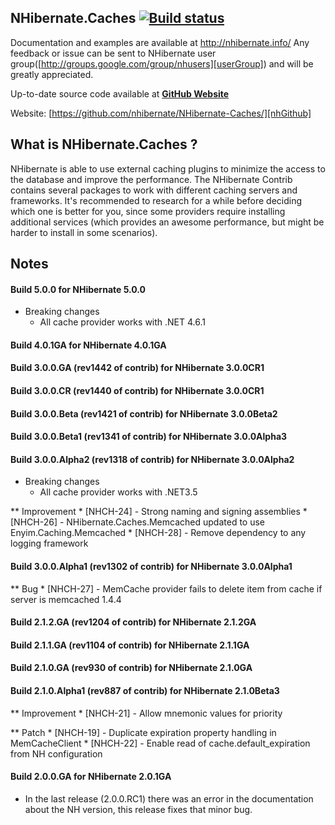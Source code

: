 ## NHibernate.Caches [![Build status](https://ci.appveyor.com/api/projects/status/42rw3tks2mg6vxvk/branch/master?svg=true)](https://ci.appveyor.com/project/nhibernate/nhibernate-caches/branch/master)

Documentation and examples are available at http://nhibernate.info/
Any feedback or issue can be sent to NHibernate user group([http://groups.google.com/group/nhusers][userGroup]) and will be greatly appreciated. 

Up-to-date source code available at [**GitHub Website**][nhGithub]

Website:
[https://github.com/nhibernate/NHibernate-Caches/][nhGithub]


## What is NHibernate.Caches ?


NHibernate is able to use external caching plugins to minimize the access to the database and improve the performance.
The NHibernate Contrib contains several packages to work with different caching servers and frameworks. 
It's recommended to research for a while before deciding which one is better for you, since some providers require installing additional services 
(which provides an awesome performance, but might be harder to install in some scenarios).


## Notes

#### Build 5.0.0 for NHibernate 5.0.0
* Breaking changes
    * All cache provider works with .NET 4.6.1

#### Build 4.0.1GA for NHibernate 4.0.1GA

#### Build 3.0.0.GA (rev1442 of contrib) for NHibernate 3.0.0CR1

#### Build 3.0.0.CR (rev1440 of contrib) for NHibernate 3.0.0CR1

#### Build 3.0.0.Beta (rev1421 of contrib) for NHibernate 3.0.0Beta2

#### Build 3.0.0.Beta1 (rev1341 of contrib) for NHibernate 3.0.0Alpha3

#### Build 3.0.0.Alpha2 (rev1318 of contrib) for NHibernate 3.0.0Alpha2
* Breaking changes
    * All cache provider works with .NET3.5

** Improvement
    * [NHCH-24] - Strong naming and signing assemblies
    * [NHCH-26] - NHibernate.Caches.Memcached updated to use Enyim.Caching.Memcached
    * [NHCH-28] - Remove dependency to any logging framework


#### Build 3.0.0.Alpha1 (rev1302 of contrib) for NHibernate 3.0.0Alpha1
** Bug
    * [NHCH-27] - MemCache provider fails to delete item from cache if server is memcached 1.4.4

#### Build 2.1.2.GA (rev1204 of contrib) for NHibernate 2.1.2GA

#### Build 2.1.1.GA (rev1104 of contrib) for NHibernate 2.1.1GA

#### Build 2.1.0.GA (rev930 of contrib) for NHibernate 2.1.0GA

#### Build 2.1.0.Alpha1 (rev887 of contrib) for NHibernate 2.1.0Beta3
** Improvement
    * [NHCH-21] - Allow mnemonic values for priority


** Patch
    * [NHCH-19] - Duplicate expiration property handling in MemCacheClient
    * [NHCH-22] - Enable read of cache.default_expiration from NH configuration

#### Build 2.0.0.GA for NHibernate 2.0.1GA
- In the last release (2.0.0.RC1) there was an error in the documentation about the NH version, this release fixes that minor bug.




[nhGithub]:https://github.com/nhibernate/NHibernate-Caches
[userGroup]:http://groups.google.com/group/nhusers
